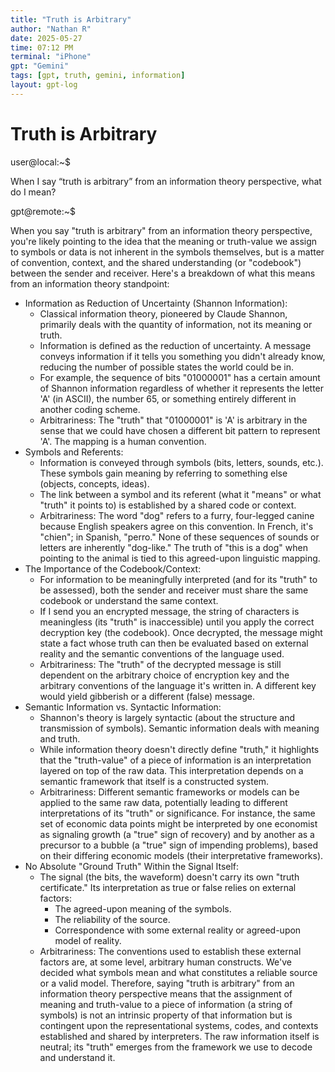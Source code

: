 ```yaml
---
title: "Truth is Arbitrary"
author: "Nathan R"
date: 2025-05-27
time: 07:12 PM
terminal: "iPhone"
gpt: "Gemini"
tags: [gpt, truth, gemini, information]
layout: gpt-log
---
```


# Truth is Arbitrary

<p class="terminal-line matrix user">user@local:~$</p>

When I say “truth is arbitrary” from an information theory perspective, what do I mean?

<p class="terminal-line matrix gpt">gpt@remote:~$</p>

When you say "truth is arbitrary" from an information theory perspective, you're likely pointing to the idea that the meaning or truth-value we assign to symbols or data is not inherent in the symbols themselves, but is a matter of convention, context, and the shared understanding (or "codebook") between the sender and receiver.
Here's a breakdown of what this means from an information theory standpoint:
 * Information as Reduction of Uncertainty (Shannon Information):
   * Classical information theory, pioneered by Claude Shannon, primarily deals with the quantity of information, not its meaning or truth.
   * Information is defined as the reduction of uncertainty. A message conveys information if it tells you something you didn't already know, reducing the number of possible states the world could be in.
   * For example, the sequence of bits "01000001" has a certain amount of Shannon information regardless of whether it represents the letter 'A' (in ASCII), the number 65, or something entirely different in another coding scheme.
   * Arbitrariness: The "truth" that "01000001" is 'A' is arbitrary in the sense that we could have chosen a different bit pattern to represent 'A'. The mapping is a human convention.
 * Symbols and Referents:
   * Information is conveyed through symbols (bits, letters, sounds, etc.). These symbols gain meaning by referring to something else (objects, concepts, ideas).
   * The link between a symbol and its referent (what it "means" or what "truth" it points to) is established by a shared code or context.
   * Arbitrariness: The word "dog" refers to a furry, four-legged canine because English speakers agree on this convention. In French, it's "chien"; in Spanish, "perro." None of these sequences of sounds or letters are inherently "dog-like." The truth of "this is a dog" when pointing to the animal is tied to this agreed-upon linguistic mapping.
 * The Importance of the Codebook/Context:
   * For information to be meaningfully interpreted (and for its "truth" to be assessed), both the sender and receiver must share the same codebook or understand the same context.
   * If I send you an encrypted message, the string of characters is meaningless (its "truth" is inaccessible) until you apply the correct decryption key (the codebook). Once decrypted, the message might state a fact whose truth can then be evaluated based on external reality and the semantic conventions of the language used.
   * Arbitrariness: The "truth" of the decrypted message is still dependent on the arbitrary choice of encryption key and the arbitrary conventions of the language it's written in. A different key would yield gibberish or a different (false) message.
 * Semantic Information vs. Syntactic Information:
   * Shannon's theory is largely syntactic (about the structure and transmission of symbols). Semantic information deals with meaning and truth.
   * While information theory doesn't directly define "truth," it highlights that the "truth-value" of a piece of information is an interpretation layered on top of the raw data. This interpretation depends on a semantic framework that itself is a constructed system.
   * Arbitrariness: Different semantic frameworks or models can be applied to the same raw data, potentially leading to different interpretations of its "truth" or significance. For instance, the same set of economic data points might be interpreted by one economist as signaling growth (a "true" sign of recovery) and by another as a precursor to a bubble (a "true" sign of impending problems), based on their differing economic models (their interpretative frameworks).
 * No Absolute "Ground Truth" Within the Signal Itself:
   * The signal (the bits, the waveform) doesn't carry its own "truth certificate." Its interpretation as true or false relies on external factors:
     * The agreed-upon meaning of the symbols.
     * The reliability of the source.
     * Correspondence with some external reality or agreed-upon model of reality.
   * Arbitrariness: The conventions used to establish these external factors are, at some level, arbitrary human constructs. We've decided what symbols mean and what constitutes a reliable source or a valid model.
Therefore, saying "truth is arbitrary" from an information theory perspective means that the assignment of meaning and truth-value to a piece of information (a string of symbols) is not an intrinsic property of that information but is contingent upon the representational systems, codes, and contexts established and shared by interpreters. The raw information itself is neutral; its "truth" emerges from the framework we use to decode and understand it.



